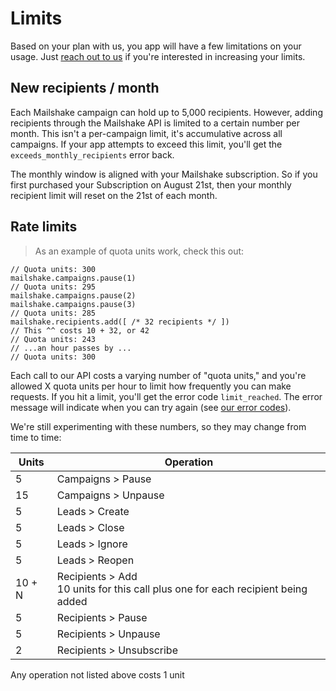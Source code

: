 # Limits

Based on your plan with us, you app will have a few limitations on your usage. Just [reach out to us](mailto:support@mailshake.com) if you're interested in increasing your limits.

## New recipients / month

Each Mailshake campaign can hold up to 5,000 recipients. However, adding recipients through the Mailshake API is limited to a certain number per month. This isn't a per-campaign limit, it's accumulative across all campaigns. If your app attempts to exceed this limit, you'll get the `exceeds_monthly_recipients` error back.

The monthly window is aligned with your Mailshake subscription. So if you first purchased your Subscription on August 21st, then your monthly recipient limit will reset on the 21st of each month.

## Rate limits

> As an example of quota units work, check this out:

```
// Quota units: 300
mailshake.campaigns.pause(1)
// Quota units: 295
mailshake.campaigns.pause(2)
mailshake.campaigns.pause(3)
// Quota units: 285
mailshake.recipients.add([ /* 32 recipients */ ])
// This ^^ costs 10 + 32, or 42
// Quota units: 243
// ...an hour passes by ...
// Quota units: 300
```

Each call to our API costs a varying number of "quota units," and you're allowed X quota units per hour to limit how frequently you can make requests. If you hit a limit, you'll get the error code `limit_reached`. The error message will indicate when you can try again (see [our error codes](#General-errors)).

We're still experimenting with these numbers, so they may change from time to time:

Units | Operation
---| ---
5 | Campaigns > Pause
15 | Campaigns > Unpause
5 | Leads > Create
5 | Leads > Close
5 | Leads > Ignore
5 | Leads > Reopen
<div>10 + N</div> | Recipients > Add <aside class="notice">10 units for this call plus one for each recipient being added</aside>
5 | Recipients > Pause
5 | Recipients > Unpause
2 | Recipients > Unsubscribe

<aside class="notice">Any operation not listed above costs 1 unit</aside>
